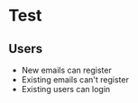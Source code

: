 # Test

## Users

* New emails can register
* Existing emails can't register
* Existing users can login
